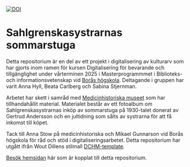 [![DOI](https://zenodo.org/badge/471756787.svg)](https://zenodo.org/badge/latestdoi/471756787)

# Sahlgrenskasystrarnas sommarstuga

Detta repositorium är en del av ett projekt i digitalisering av kulturarv som har gjorts inom ramen för kursen Digitalisering för bevarande och tillgänglighet under vårterminen 2025 i Masterprogrammmet i Biblioteks- och informationsvetenskap vid [Borås högskola](https://www.hb.se/). Deltagande i gruppen har varit Anna Hyll, Beata Carlberg och Sabina Stjernman.
                   
Arbetet har skett i samråd med [Medicinhistoriska museet](https://medicinhistoriska.sahlgrenska.se/) som har tillhandahållit material. Materialet består av ett fotoalbum om Sahlgrenskasystrarnas inköp av sommarstuga på 1930-talet donerat av Gertrud Andersson och en jultidning som sålts av systrarna för att få inkomst till köpet.

Tack till Anna Stow på medicinhistoriska och Mikael Gunnarson vid Borås högskola för råd och stöd i digitaliseringsarbetet. Detta repositorium har utgått ifrån Wout Dillens stilmall [DCHM-template](https://github.com/SSLIS/DCHM-template).

[Besök hemsidan](https://annahyll.github.io/Sahlgrenskasystrarnas-sommarstuga/) här som är kopplat till detta repositorium.



